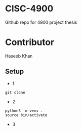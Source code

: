 # CISC-4900
Github repo for 4900 project thesis

# Contributor
Haseeb Khan


## Setup
- 1 
```
git clone 
```
- 2
```
python3 -m venv .
source bin/activate
```
- 3 